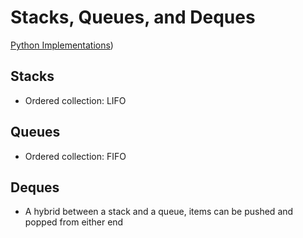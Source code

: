 # Stacks, Queues, and Deques

[Python Implementations](Algorithms_and_Math/Stacks_Queues_&_Deques/stacks_queues.py))

## Stacks

  * Ordered collection: LIFO

## Queues

  * Ordered collection: FIFO

## Deques

  * A hybrid between a stack and a queue, items can be pushed and popped from either end
